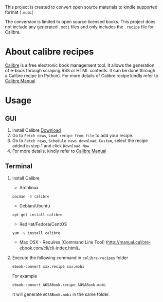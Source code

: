 This project is created to convert open source materials to kindle supported format (`.mobi`)

The conversion is limited to open source licensed books. This project does not include any generated `.mobi` files and only includes the `.recipe` file for Calibre.

# About calibre recipes

[Calibre](http://calibre-ebook.com/) is a free electronic book management tool. It allows the generation of e-book through scraping RSS or HTML contents. It can be done through a Calibre recipe (in Python). For more details of Calibre recipe kindly refer to [Calibre Manual](http://manual.calibre-ebook.com/news.html)

# Usage

## GUI

1. Install Calibre [Download](http://calibre-ebook.com/download)
2. Go to `Fetch news`, `Load recipe from file` to add your recipe.
3. Go to `Fetch news`, `Schedule news download`, `Custom`, select the recipe added in step 1 and click `Download Now`
4. For more details, kindly refer to [Calibre Manual](http://manual.calibre-ebook.com/news.html)

## Terminal

1. Install Calibre

   * Archlinux

   ```bash
   pacman -S calibre
   ```

   * Debian/Ubuntu

   ```bash
   apt-get install calibre
   ```

   * RedHat/Fedora/CentOS

   ```bash
   yum -y install calibre
   ```

   * Mac OSX - Requires [Command Line Tool] (http://manual.calibre-ebook.com/cli/cli-index.html)。

3. Execute the following command in `calibre-recipes` folder
   
   ```bash
   ebook-convert xxx.recipe xxx.mobi
   ```

   For example
   
   ```bash
   ebook-convert AOSABook.recipe AOSABook.mobi
   ```

   It will generate `AOSABook.mobi` in the same folder.
